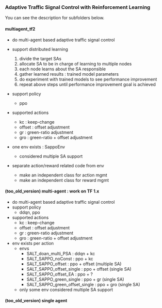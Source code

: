 ### Adaptive Traffic Signal Control with Reinforcement Learning
You can see the description for subfolders below.

#### multiagent_tf2
* do multi-agent based adaptive traffic signal control
* support distributed learning
  1. divide the target SAs
  2. allocate SA to be in charge of learning to multiple nodes
  3. each node learns about the SA responsible 
  4. gather learned results : trained model parameters
  5. do experiment with trained models to see performance improvement
  6. repeat above steps until performance improvement goal is achieved
  
* support policy
  * ppo
* supported actions
  * kc : keep-change
  * offset : offset adjustment
  * gr : green-ratio adjustment
  * gro : green-ratio + offset adjustment
* one env exists : SappoEnv
  * considered multiple SA support
* separate action/reward related code from env
  * make an independent class for action mgmt
  * make an independent class for reward mgmt
  
#### (too_old_version) multi-agent : work on TF 1.x
* do multi-agent based adaptive traffic signal control
* support policy
  * ddqn, ppo
* supported actions
  * kc : keep-change
  * offset : offset adjustment
  * gr : green-ratio adjustment
  * gro : green-ratio + offset adjustment
* env exists per action
  * envs
    * SALT_doan_multi_PSA : ddqn + kc
    * SALT_SAPPO_noConst : ppo + kc
    * SALT_SAPPO_offset : ppo + offset (multiple SA)
    * SALT_SAPPO_offset_single : ppo + offset (single SA)
    * SALT_SAPPO_offset_EA : ppo + ?
    * SALT_SAPPO_green_single : ppo + gr (single SA) 
    * SALT_SAPPO_green_offset_single : ppo + gro (single SA)
  * only some env considered multiple SA support
  
#### (too_old_version) single agent
